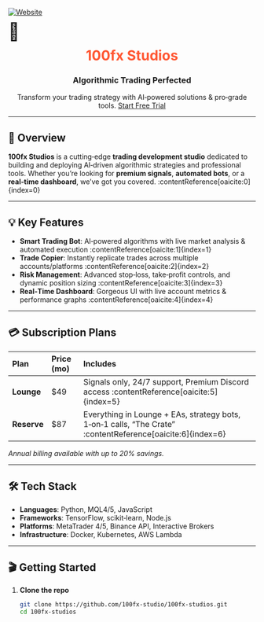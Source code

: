 <!-- Shields.io badge for website -->
[![Website](https://img.shields.io/badge/🌐-100fx.studio-0A0A0A)](https://100fx.studio)  

<span style="font-size:2.5em; line-height:1">🎯</span>  
<h1 align="center" style="margin:0">
  <span style="color:#FF5733">100fx Studios</span>
</h1>
<h3 align="center">Algorithmic Trading Perfected</h3>
<p align="center">
  Transform your trading strategy with AI‑powered solutions &amp; pro‑grade tools.  
  <a href="https://100fx.studio">Start Free Trial</a>
</p>

---

## 🚀 Overview
**100fx Studios** is a cutting‑edge **trading development studio** dedicated to building and deploying AI‑driven algorithmic strategies and professional tools. Whether you’re looking for **premium signals**, **automated bots**, or a **real‑time dashboard**, we’ve got you covered. :contentReference[oaicite:0]{index=0}

---

## 💡 Key Features
- **Smart Trading Bot**: AI‑powered algorithms with live market analysis & automated execution :contentReference[oaicite:1]{index=1}  
- **Trade Copier**: Instantly replicate trades across multiple accounts/platforms :contentReference[oaicite:2]{index=2}  
- **Risk Management**: Advanced stop‑loss, take‑profit controls, and dynamic position sizing :contentReference[oaicite:3]{index=3}  
- **Real‑Time Dashboard**: Gorgeous UI with live account metrics & performance graphs :contentReference[oaicite:4]{index=4}  

---

## 💳 Subscription Plans
| Plan    | Price (mo) | Includes                                        |
|:--------|:-----------|:------------------------------------------------|
| **Lounge**  | $49        | Signals only, 24/7 support, Premium Discord access :contentReference[oaicite:5]{index=5} |
| **Reserve** | $87        | Everything in Lounge + EAs, strategy bots, 1‑on‑1 calls, “The Crate” :contentReference[oaicite:6]{index=6} |

*Annual billing available with up to 20% savings.*

---

## 🛠️ Tech Stack
- **Languages**: Python, MQL4/5, JavaScript  
- **Frameworks**: TensorFlow, scikit‑learn, Node.js  
- **Platforms**: MetaTrader 4/5, Binance API, Interactive Brokers  
- **Infrastructure**: Docker, Kubernetes, AWS Lambda  

---

## 🎬 Getting Started
1. **Clone the repo**  
   ```bash
   git clone https://github.com/100fx-studio/100fx-studios.git
   cd 100fx-studios
